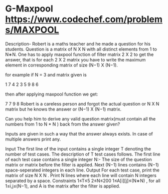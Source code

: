 # G-Maxpool  https://www.codechef.com/problems/MAXPOOL

Description-
Robert is a maths teacher and he made a question for his students. Question is a matrix of N X N with all distinct elements from 1 to N∗N. One has to apply maxpool function of filter matrix 2 X 2 to get the answer, that is for each 2 X 2 matrix you have to write the maximum element in corresponding matrix of size (N−1) X (N−1).

for example if N = 3 and matrix given is

1 7 4
2 3 5
9 8 6

then after applying maxpool function we get:

7 7
9 8
Robert is a careless person and forgot the actual question or N X N matrix but he knows the answer or (N−1) X (N−1) matrix.

Can you help him to derive any valid question matrix(must contain all the numbers from 1 to N * N ) back from the answer given?

Inputs are given in such a way that the answer always exists. In case of multiple answers print any.

Input
The first line of the input contains a single integer T denoting the number of test cases. The description of T test cases follows.
The first line of each test case contains a single integer N:- The size of the question matrix or matrix before the filter is applied.
Next (N−1) lines contains (N−1) space-seperated integers in each line.
Output
For each test case, print the matrix of size N X N . Print N lines where each line will contain N integers separated by a space.
Constraints
1≤T≤5
2≤N≤200
1≤A[i][j]≤(N∗N) , for all 1≤i,j≤(N−1), and A is the matrix after the filter is applied.